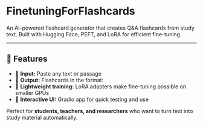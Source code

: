 # FinetuningForFlashcards
An AI-powered flashcard generator that creates Q&amp;A flashcards from study text.
Built with Hugging Face, PEFT, and LoRA for efficient fine-tuning.

---

## 🚀 Features
- 🔹 **Input:** Paste any text or passage  
- 🔹 **Output:** Flashcards in the format:
- 🔹 **Lightweight training:** LoRA adapters make fine-tuning possible on smaller GPUs  
- 🔹 **Interactive UI:** Gradio app for quick testing and use  

Perfect for **students, teachers, and researchers** who want to turn text into study material automatically.

